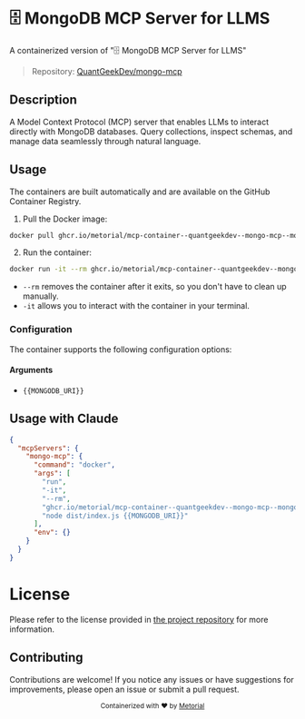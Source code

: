 
# 🗄️ MongoDB MCP Server for LLMS

A containerized version of "🗄️ MongoDB MCP Server for LLMS"

> Repository: [QuantGeekDev/mongo-mcp](https://github.com/QuantGeekDev/mongo-mcp)

## Description

A Model Context Protocol (MCP) server that enables LLMs to interact directly with MongoDB databases. Query collections, inspect schemas, and manage data seamlessly through natural language.


## Usage

The containers are built automatically and are available on the GitHub Container Registry.

1. Pull the Docker image:

```bash
docker pull ghcr.io/metorial/mcp-container--quantgeekdev--mongo-mcp--mongo-mcp
```

2. Run the container:

```bash
docker run -it --rm ghcr.io/metorial/mcp-container--quantgeekdev--mongo-mcp--mongo-mcp {{MONGODB_URI}}
```

- `--rm` removes the container after it exits, so you don't have to clean up manually.
- `-it` allows you to interact with the container in your terminal.


### Configuration

The container supports the following configuration options:


#### Arguments

- `{{MONGODB_URI}}`






## Usage with Claude

```json
{
  "mcpServers": {
    "mongo-mcp": {
      "command": "docker",
      "args": [
        "run",
        "-it",
        "--rm",
        "ghcr.io/metorial/mcp-container--quantgeekdev--mongo-mcp--mongo-mcp",
        "node dist/index.js {{MONGODB_URI}}"
      ],
      "env": {}
    }
  }
}
```

# License

Please refer to the license provided in [the project repository](https://github.com/QuantGeekDev/mongo-mcp) for more information.

## Contributing

Contributions are welcome! If you notice any issues or have suggestions for improvements, please open an issue or submit a pull request.

<div align="center">
  <sub>Containerized with ❤️ by <a href="https://metorial.com">Metorial</a></sub>
</div>
  